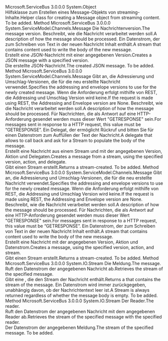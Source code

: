 <Type Name="StreamMessageHelper" FullName="Microsoft.ServiceBus.Web.StreamMessageHelper">
  <TypeSignature Language="C#" Value="public static class StreamMessageHelper" />
  <TypeSignature Language="ILAsm" Value=".class public auto ansi abstract sealed beforefieldinit StreamMessageHelper extends System.Object" />
  <TypeSignature Language="DocId" Value="T:Microsoft.ServiceBus.Web.StreamMessageHelper" />
  <TypeSignature Language="VB.NET" Value="Public Class StreamMessageHelper" />
  <TypeSignature Language="F#" Value="type StreamMessageHelper = class" />
  <AssemblyInfo>
    <AssemblyName>Microsoft.ServiceBus</AssemblyName>
    <AssemblyVersion>3.0.0.0</AssemblyVersion>
  </AssemblyInfo>
  <Base>
    <BaseTypeName>System.Object</BaseTypeName>
  </Base>
  <Interfaces />
  <Docs>
    <summary><span data-ttu-id="d7b39-101">Hilfsklasse zum Erstellen eines Message-Objekts von streaming-Inhalte.</span><span class="sxs-lookup"><span data-stu-id="d7b39-101">Helper class for creating a Message object from streaming content.</span></span></summary>
    <remarks>To be added.</remarks>
  </Docs>
  <Members>
    <Member MemberName="CreateJsonMessage">
      <MemberSignature Language="C#" Value="public static System.ServiceModel.Channels.Message CreateJsonMessage (System.ServiceModel.Channels.MessageVersion version, string action, System.IO.Stream jsonStream);" />
      <MemberSignature Language="ILAsm" Value=".method public static hidebysig class System.ServiceModel.Channels.Message CreateJsonMessage(class System.ServiceModel.Channels.MessageVersion version, string action, class System.IO.Stream jsonStream) cil managed" />
      <MemberSignature Language="DocId" Value="M:Microsoft.ServiceBus.Web.StreamMessageHelper.CreateJsonMessage(System.ServiceModel.Channels.MessageVersion,System.String,System.IO.Stream)" />
      <MemberSignature Language="VB.NET" Value="Public Shared Function CreateJsonMessage (version As MessageVersion, action As String, jsonStream As Stream) As Message" />
      <MemberSignature Language="F#" Value="static member CreateJsonMessage : System.ServiceModel.Channels.MessageVersion * string * System.IO.Stream -&gt; System.ServiceModel.Channels.Message" Usage="Microsoft.ServiceBus.Web.StreamMessageHelper.CreateJsonMessage (version, action, jsonStream)" />
      <MemberType>Method</MemberType>
      <AssemblyInfo>
        <AssemblyName>Microsoft.ServiceBus</AssemblyName>
        <AssemblyVersion>3.0.0.0</AssemblyVersion>
      </AssemblyInfo>
      <ReturnValue>
        <ReturnType>System.ServiceModel.Channels.Message</ReturnType>
      </ReturnValue>
      <Parameters>
        <Parameter Name="version" Type="System.ServiceModel.Channels.MessageVersion" />
        <Parameter Name="action" Type="System.String" />
        <Parameter Name="jsonStream" Type="System.IO.Stream" />
      </Parameters>
      <Docs>
        <param name="version"> <span data-ttu-id="d7b39-102">Die Nachrichtenversion.</span><span class="sxs-lookup"><span data-stu-id="d7b39-102">The message version.</span></span></param>
        <param name="action"> <span data-ttu-id="d7b39-103">Beschreibt, wie die Nachricht verarbeitet werden soll.</span><span class="sxs-lookup"><span data-stu-id="d7b39-103">A description of how the message should be processed.</span></span></param>
        <param name="jsonStream"> <span data-ttu-id="d7b39-104">Ein Datenstrom, der zum Schreiben von Text in der neuen Nachricht Inhalt enthält.</span><span class="sxs-lookup"><span data-stu-id="d7b39-104">A stream that contains content used to write the body of the new message.</span></span></param>
        <summary><span data-ttu-id="d7b39-105">Erstellt eine JSON-Nachricht mit einer angegebenen Version.</span><span class="sxs-lookup"><span data-stu-id="d7b39-105">Creates a JSON message with a specified version.</span></span></summary>
        <returns><span data-ttu-id="d7b39-106">Die erstellte JSON-Nachricht.</span><span class="sxs-lookup"><span data-stu-id="d7b39-106">The created JSON message.</span></span></returns>
        <remarks>To be added.</remarks>
      </Docs>
    </Member>
    <Member MemberName="CreateMessage">
      <MemberSignature Language="C#" Value="public static System.ServiceModel.Channels.Message CreateMessage (System.ServiceModel.Channels.MessageVersion version, string action, Microsoft.ServiceBus.Web.StreamWriterDelegate writer);" />
      <MemberSignature Language="ILAsm" Value=".method public static hidebysig class System.ServiceModel.Channels.Message CreateMessage(class System.ServiceModel.Channels.MessageVersion version, string action, class Microsoft.ServiceBus.Web.StreamWriterDelegate writer) cil managed" />
      <MemberSignature Language="DocId" Value="M:Microsoft.ServiceBus.Web.StreamMessageHelper.CreateMessage(System.ServiceModel.Channels.MessageVersion,System.String,Microsoft.ServiceBus.Web.StreamWriterDelegate)" />
      <MemberSignature Language="VB.NET" Value="Public Shared Function CreateMessage (version As MessageVersion, action As String, writer As StreamWriterDelegate) As Message" />
      <MemberSignature Language="F#" Value="static member CreateMessage : System.ServiceModel.Channels.MessageVersion * string * Microsoft.ServiceBus.Web.StreamWriterDelegate -&gt; System.ServiceModel.Channels.Message" Usage="Microsoft.ServiceBus.Web.StreamMessageHelper.CreateMessage (version, action, writer)" />
      <MemberType>Method</MemberType>
      <AssemblyInfo>
        <AssemblyName>Microsoft.ServiceBus</AssemblyName>
        <AssemblyVersion>3.0.0.0</AssemblyVersion>
      </AssemblyInfo>
      <ReturnValue>
        <ReturnType>System.ServiceModel.Channels.Message</ReturnType>
      </ReturnValue>
      <Parameters>
        <Parameter Name="version" Type="System.ServiceModel.Channels.MessageVersion" />
        <Parameter Name="action" Type="System.String" />
        <Parameter Name="writer" Type="Microsoft.ServiceBus.Web.StreamWriterDelegate" />
      </Parameters>
      <Docs>
        <param name="version"> <span data-ttu-id="d7b39-107">Gibt an, die Adressierung und Umschlag-Versionen, die für die neu erstellte Nachricht verwendet.</span><span class="sxs-lookup"><span data-stu-id="d7b39-107">Specifies the addressing and envelope versions to use for the newly created message.</span></span> <span data-ttu-id="d7b39-108">Wenn die Anforderung erfolgt mithilfe von REST, die Addressing und Umschlag Version wird keine.</span><span class="sxs-lookup"><span data-stu-id="d7b39-108">If the request is made using REST, the Addressing and Envelope version are None.</span></span></param>
        <param name="action"> <span data-ttu-id="d7b39-109">Beschreibt, wie die Nachricht verarbeitet werden soll.</span><span class="sxs-lookup"><span data-stu-id="d7b39-109">A description of how the message should be processed.</span></span> <span data-ttu-id="d7b39-110">Für Nachrichten, die als Antwort auf eine HTTP-Anforderung gesendet werden muss dieser Wert "GETRESPONSE" sein.</span><span class="sxs-lookup"><span data-stu-id="d7b39-110">For messages sent in response to a HTTP request, this value must be “GETRESPONSE”.</span></span></param>
        <param name="writer"> <span data-ttu-id="d7b39-111">Ein Delegat, der ermöglicht<see cref="M:Microsoft.ServiceBus.Web.StreamMessageHelper.CreateMessage" /> Rückruf und bitten Sie für einen Datenstrom zum Auffüllen der Text der Nachricht.</span><span class="sxs-lookup"><span data-stu-id="d7b39-111">A delegate that allows<see cref="M:Microsoft.ServiceBus.Web.StreamMessageHelper.CreateMessage" /> to call back and ask for a Stream to populate the body of the message.</span></span></param>
        <summary><span data-ttu-id="d7b39-112">Erstellt eine Nachricht aus einem Stream und mit der angegebenen Version, Aktion und Delegaten.</span><span class="sxs-lookup"><span data-stu-id="d7b39-112">Creates a message from a stream, using the specified version, action, and delegate.</span></span></summary>
        <returns><span data-ttu-id="d7b39-113">Gibt einen Stream erstellt<see cref="T:System.ServiceModel.Channels.Message" />.</span><span class="sxs-lookup"><span data-stu-id="d7b39-113">Returns a stream-created<see cref="T:System.ServiceModel.Channels.Message" />.</span></span></returns>
        <remarks>To be added.</remarks>
      </Docs>
    </Member>
    <Member MemberName="CreateMessage">
      <MemberSignature Language="C#" Value="public static System.ServiceModel.Channels.Message CreateMessage (System.ServiceModel.Channels.MessageVersion version, string action, System.IO.Stream stream);" />
      <MemberSignature Language="ILAsm" Value=".method public static hidebysig class System.ServiceModel.Channels.Message CreateMessage(class System.ServiceModel.Channels.MessageVersion version, string action, class System.IO.Stream stream) cil managed" />
      <MemberSignature Language="DocId" Value="M:Microsoft.ServiceBus.Web.StreamMessageHelper.CreateMessage(System.ServiceModel.Channels.MessageVersion,System.String,System.IO.Stream)" />
      <MemberSignature Language="F#" Value="static member CreateMessage : System.ServiceModel.Channels.MessageVersion * string * System.IO.Stream -&gt; System.ServiceModel.Channels.Message" Usage="Microsoft.ServiceBus.Web.StreamMessageHelper.CreateMessage (version, action, stream)" />
      <MemberType>Method</MemberType>
      <AssemblyInfo>
        <AssemblyName>Microsoft.ServiceBus</AssemblyName>
        <AssemblyVersion>3.0.0.0</AssemblyVersion>
      </AssemblyInfo>
      <ReturnValue>
        <ReturnType>System.ServiceModel.Channels.Message</ReturnType>
      </ReturnValue>
      <Parameters>
        <Parameter Name="version" Type="System.ServiceModel.Channels.MessageVersion" />
        <Parameter Name="action" Type="System.String" />
        <Parameter Name="stream" Type="System.IO.Stream" />
      </Parameters>
      <Docs>
        <param name="version"> <span data-ttu-id="d7b39-114">Gibt an, die Adressierung und Umschlag-Versionen, die für die neu erstellte Nachricht verwendet.</span><span class="sxs-lookup"><span data-stu-id="d7b39-114">Specifies the addressing and envelope versions to use for the newly created message.</span></span> <span data-ttu-id="d7b39-115">Wenn die Anforderung erfolgt mithilfe von REST, die Addressing und Umschlag Version wird keine.</span><span class="sxs-lookup"><span data-stu-id="d7b39-115">If the request is made using REST, the Addressing and Envelope version are None.</span></span></param>
        <param name="action"> <span data-ttu-id="d7b39-116">Beschreibt, wie die Nachricht verarbeitet werden soll.</span><span class="sxs-lookup"><span data-stu-id="d7b39-116">A description of how the message should be processed.</span></span> <span data-ttu-id="d7b39-117">Für Nachrichten, die als Antwort auf eine HTTP-Anforderung gesendet werden muss dieser Wert "GETRESPONSE" sein.</span><span class="sxs-lookup"><span data-stu-id="d7b39-117">For messages sent in response to a HTTP request, this value must be “GETRESPONSE”.</span></span></param>
        <param name="stream"> <span data-ttu-id="d7b39-118">Ein Datenstrom, der zum Schreiben von Text in der neuen Nachricht Inhalt enthält.</span><span class="sxs-lookup"><span data-stu-id="d7b39-118">A stream that contains content used to write the body of the new message.</span></span></param>
        <summary><span data-ttu-id="d7b39-119">Erstellt eine Nachricht mit der angegebenen Version, Aktion und Datenstrom.</span><span class="sxs-lookup"><span data-stu-id="d7b39-119">Creates a message, using the specified version, action, and stream.</span></span></summary>
        <returns><span data-ttu-id="d7b39-120">Gibt einen Stream erstellt<see cref="T:System.ServiceModel.Channels.Message" />.</span><span class="sxs-lookup"><span data-stu-id="d7b39-120">Returns a stream-created<see cref="T:System.ServiceModel.Channels.Message" />.</span></span></returns>
        <remarks>To be added.</remarks>
      </Docs>
    </Member>
    <Member MemberName="GetStream">
      <MemberSignature Language="C#" Value="public static System.IO.Stream GetStream (System.ServiceModel.Channels.Message message);" />
      <MemberSignature Language="ILAsm" Value=".method public static hidebysig class System.IO.Stream GetStream(class System.ServiceModel.Channels.Message message) cil managed" />
      <MemberSignature Language="DocId" Value="M:Microsoft.ServiceBus.Web.StreamMessageHelper.GetStream(System.ServiceModel.Channels.Message)" />
      <MemberSignature Language="F#" Value="static member GetStream : System.ServiceModel.Channels.Message -&gt; System.IO.Stream" Usage="Microsoft.ServiceBus.Web.StreamMessageHelper.GetStream message" />
      <MemberType>Method</MemberType>
      <AssemblyInfo>
        <AssemblyName>Microsoft.ServiceBus</AssemblyName>
        <AssemblyVersion>3.0.0.0</AssemblyVersion>
      </AssemblyInfo>
      <ReturnValue>
        <ReturnType>System.IO.Stream</ReturnType>
      </ReturnValue>
      <Parameters>
        <Parameter Name="message" Type="System.ServiceModel.Channels.Message" />
      </Parameters>
      <Docs>
        <param name="message"> <span data-ttu-id="d7b39-121">Die Meldung.</span><span class="sxs-lookup"><span data-stu-id="d7b39-121">The message.</span></span></param>
        <summary><span data-ttu-id="d7b39-122">Ruft den Datenstrom der angegebenen Nachricht ab.</span><span class="sxs-lookup"><span data-stu-id="d7b39-122">Retrieves the stream of the specified message.</span></span></summary>
        <returns><span data-ttu-id="d7b39-123">Gibt eine<see cref="T:System.IO.Stream" /> , die den Stream der Nachricht enthält.</span><span class="sxs-lookup"><span data-stu-id="d7b39-123">Returns a<see cref="T:System.IO.Stream" /> that contains the stream of the message.</span></span> <span data-ttu-id="d7b39-124">Ein Datenstrom wird immer zurückgegeben, unabhängig davon, ob der Nachrichtentext leer ist.</span><span class="sxs-lookup"><span data-stu-id="d7b39-124">A Stream is always returned regardless of whether the message body is empty.</span></span></returns>
        <remarks>To be added.</remarks>
      </Docs>
    </Member>
    <Member MemberName="GetStream">
      <MemberSignature Language="C#" Value="public static System.IO.Stream GetStream (System.Xml.XmlDictionaryReader reader);" />
      <MemberSignature Language="ILAsm" Value=".method public static hidebysig class System.IO.Stream GetStream(class System.Xml.XmlDictionaryReader reader) cil managed" />
      <MemberSignature Language="DocId" Value="M:Microsoft.ServiceBus.Web.StreamMessageHelper.GetStream(System.Xml.XmlDictionaryReader)" />
      <MemberSignature Language="VB.NET" Value="Public Shared Function GetStream (reader As XmlDictionaryReader) As Stream" />
      <MemberSignature Language="F#" Value="static member GetStream : System.Xml.XmlDictionaryReader -&gt; System.IO.Stream" Usage="Microsoft.ServiceBus.Web.StreamMessageHelper.GetStream reader" />
      <MemberType>Method</MemberType>
      <AssemblyInfo>
        <AssemblyName>Microsoft.ServiceBus</AssemblyName>
        <AssemblyVersion>3.0.0.0</AssemblyVersion>
      </AssemblyInfo>
      <ReturnValue>
        <ReturnType>System.IO.Stream</ReturnType>
      </ReturnValue>
      <Parameters>
        <Parameter Name="reader" Type="System.Xml.XmlDictionaryReader" />
      </Parameters>
      <Docs>
        <param name="reader"> <span data-ttu-id="d7b39-125">Der Reader.</span><span class="sxs-lookup"><span data-stu-id="d7b39-125">The reader.</span></span></param>
        <summary><span data-ttu-id="d7b39-126">Ruft den Datenstrom der angegebenen Nachricht mit dem angegebenen Reader ab.</span><span class="sxs-lookup"><span data-stu-id="d7b39-126">Retrieves the stream of the specified message with the specified reader.</span></span></summary>
        <returns><span data-ttu-id="d7b39-127">Der Datenstrom der angegebenen Meldung.</span><span class="sxs-lookup"><span data-stu-id="d7b39-127">The stream of the specified message.</span></span></returns>
        <remarks>To be added.</remarks>
      </Docs>
    </Member>
  </Members>
</Type>